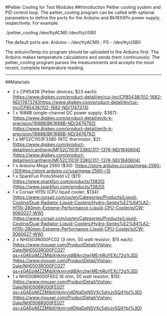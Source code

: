 #Peltier Cooling for Test Modules
##Introduction
Peltier cooling system and PID control loop. The peltier_cooling program can be called with optional parameters to define the ports for the Arduino and Bk16XXPs power supply, respectively. For example:

./peltier_cooling /dev/ttyACM0 /dev/ttyUSB0

The default ports are: Arduino - /dev/ttyACM0 ; PS - /dev/ttyUSB0

The arduinoTemp.ino program should be uploaded to the Arduino first. The Arduino makes temperature calculations and sends them continuously. The peltier_cooling program parses the measurements and accepts the most recent, complete temperature reading.

----
##Materials
* 2 x CP85438 (Peltier devices; $23 each): [https://www.digikey.com/product-detail/en/cui-inc/CP85438/102-1682-ND/1747374](https://www.digikey.com/product-detail/en/cui-inc/CP85438/102-1682-ND/1747374)
* 1 x 1688B (single-channel DC power supply; $367): [https://www.digikey.com/product-detail/en/b-k-precision/1688B/BK1688B-ND/3476792](https://www.digikey.com/product-detail/en/b-k-precision/1688B/BK1688B-ND/3476792)
* 1 x MF52C1103F3380 (NTC thermistor; $2): [https://www.digikey.com/product-detail/en/cantherm/MF52C1103F3380/317-1376-ND/1840604](https://www.digikey.com/product-detail/en/cantherm/MF52C1103F3380/317-1376-ND/1840604)
* 1 x Arduino Mega 2560 ($30): [https://store.arduino.cc/usa/mega-2560-r3](https://store.arduino.cc/usa/mega-2560-r3)
* 1 x SparkFun ProtoShield v2 ($11): [https://www.sparkfun.com/products/13820](https://www.sparkfun.com/products/13820)
* 1 x Corsair H115i (CPU liquid cooler; $134): [https://www.corsair.com/us/en/Categories/Products/Liquid-Cooling/Dual-Radiator-Liquid-Coolers/Hydro-Series%E2%84%A2-H115i-280mm-Extreme-Performance-Liquid-CPU-Cooler/p/CW-9060027-WW](https://www.corsair.com/us/en/Categories/Products/Liquid-Cooling/Dual-Radiator-Liquid-Coolers/Hydro-Series%E2%84%A2-H115i-280mm-Extreme-Performance-Liquid-CPU-Cooler/p/CW-9060027-WW)
* 2 x NH0503R000FC02 (3 ohm, 50 watt resistor; $15 each): [https://www.mouser.com/ProductDetail/Vishay-Dale/NH0503R000FC02?qs=sGAEpiMZZMtbXrIkmrvidIBArrzlwrMErhRuYEXc72g%3D](https://www.mouser.com/ProductDetail/Vishay-Dale/NH0503R000FC02?qs=sGAEpiMZZMtbXrIkmrvidIBArrzlwrMErhRuYEXc72g%3D)
* 1 x NH0506R000FE02 (6 ohm, 50 watt resistor; $15): [https://www.mouser.com/ProductDetail/Vishay-Dale/NH0506R000FE02?qs=sGAEpiMZZMtbXrIkmrvidDNaDpN5VXc5shjJv5Q4YpI%3D](https://www.mouser.com/ProductDetail/Vishay-Dale/NH0506R000FE02?qs=sGAEpiMZZMtbXrIkmrvidDNaDpN5VXc5shjJv5Q4YpI%3D)